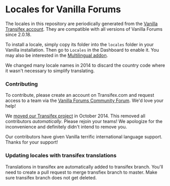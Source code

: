 Locales for Vanilla Forums 
=======

The locales in this repository are periodically generated from the [Vanilla Transifex account](https://www.transifex.com/projects/p/vanilla/). They are compatible with all versions of Vanilla Forums since 2.0.18.

To install a locale, simply copy its folder into the `locales` folder in your Vanilla installation. Then go to `Locales` in the Dashboard to enable it. You may also be interested in the [Multilingual addon](https://open.vanillaforums.com/addon/multilingual-plugin).

We changed many locale names in 2014 to discard the country code where it wasn't necessary to simplify translating.

### Contributing

To contribute, please create an account on Transifex.com and request access to a team via the [Vanilla Forums Community Forum](https://open.vanillaforums.com/discussions). We'd love your help!

We [moved our Transifex project](https://open.vanillaforums.com/discussion/28108/vanillas-transifex-moved-rejoin-your-team#latest) in October 2014. This removed all contributors _automatically_. Please rejoin your teams! We apologize for the inconvenience and definitely didn't intend to remove you.

Our contributors have given Vanilla terrific international language support. Thanks for your support!

### Updating locales with transifex translations

Translations in transifex are automatically added to transifex branch. You'll need to create a pull request to merge transfiex branch to master. Make sure transifex branch does not get deleted.
